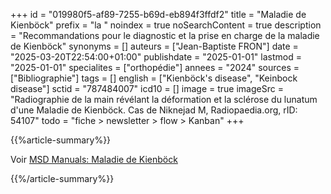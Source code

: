 +++
id = "019980f5-af89-7255-b69d-eb894f3ffdf2"
title = "Maladie de Kienböck"
prefix = "la "
noindex = true
noSearchContent = true
description = "Recommandations pour le diagnostic et la prise en charge de la maladie de Kienböck"
synonyms = []
auteurs = ["Jean-Baptiste FRON"]
date = "2025-03-20T22:54:00+01:00"
publishdate = "2025-01-01"
lastmod = "2025-01-01"
specialites = ["orthopédie"]
annees = "2024"
sources = ["Bibliographie"]
tags = []
english = ["Kienböck's disease", "Keinbock disease"]
sctid = "787484007"
icd10 = []
image = true
imageSrc = "Radiographie de la main révélant la déformation et la sclérose du lunatum d'une Maladie de Kienböck. Cas de Niknejad M, Radiopaedia.org, rID: 54107"
todo = "fiche > newsletter > flow > Kanban"
+++

{{%article-summary%}}

Voir [MSD Manuals: Maladie de Kienböck](https://www.msdmanuals.com/fr/professional/troubles-musculosquelettiques-et-du-tissu-conjonctif/maladies-de-la-main/maladie-de-kienb%C3%B6ck)

{{%/article-summary%}}
